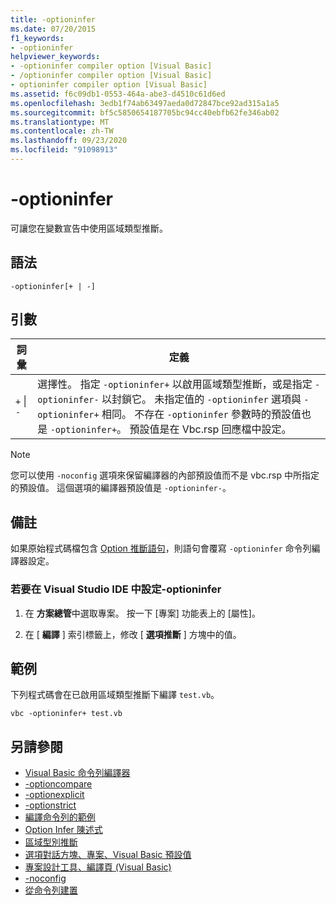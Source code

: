 ```yaml
---
title: -optioninfer
ms.date: 07/20/2015
f1_keywords:
- -optioninfer
helpviewer_keywords:
- -optioninfer compiler option [Visual Basic]
- /optioninfer compiler option [Visual Basic]
- optioninfer compiler option [Visual Basic]
ms.assetid: f6c09db1-0553-464a-abe3-d4510c61d6ed
ms.openlocfilehash: 3edb1f74ab63497aeda0d72847bce92ad315a1a5
ms.sourcegitcommit: bf5c5850654187705bc94cc40ebfb62fe346ab02
ms.translationtype: MT
ms.contentlocale: zh-TW
ms.lasthandoff: 09/23/2020
ms.locfileid: "91098913"
---
```

# <a name="-optioninfer"></a>-optioninfer

可讓您在變數宣告中使用區域類型推斷。  
  
## <a name="syntax"></a>語法  
  
```console  
-optioninfer[+ | -]  
```  
  
## <a name="arguments"></a>引數  
  
|詞彙|定義|  
|---|---|  
|`+` &#124; `-`|選擇性。 指定 `-optioninfer+` 以啟用區域類型推斷，或是指定 `-optioninfer-` 以封鎖它。 未指定值的 `-optioninfer` 選項與 `-optioninfer+` 相同。 不存在 `-optioninfer` 參數時的預設值也是 `-optioninfer+`。 預設值是在 Vbc.rsp 回應檔中設定。|  
  
> [!NOTE]
> 您可以使用 `-noconfig` 選項來保留編譯器的內部預設值而不是 vbc.rsp 中所指定的預設值。 這個選項的編譯器預設值是 `-optioninfer-`。  
  
## <a name="remarks"></a>備註  

 如果原始程式碼檔包含 [Option 推斷語句](../../language-reference/statements/option-infer-statement.md)，則語句會覆寫 `-optioninfer` 命令列編譯器設定。  
  
### <a name="to-set--optioninfer-in-the-visual-studio-ide"></a>若要在 Visual Studio IDE 中設定-optioninfer  
  
1. 在 **方案總管**中選取專案。 按一下 [專案] 功能表上的 [屬性]。  
  
2. 在 [ **編譯** ] 索引標籤上，修改 [ **選項推斷** ] 方塊中的值。  
  
## <a name="example"></a>範例  

 下列程式碼會在已啟用區域類型推斷下編譯 `test.vb`。  
  
```console
vbc -optioninfer+ test.vb  
```  
  
## <a name="see-also"></a>另請參閱

- [Visual Basic 命令列編譯器](index.md)
- [-optioncompare](optioncompare.md)
- [-optionexplicit](optionexplicit.md)
- [-optionstrict](optionstrict.md)
- [編譯命令列的範例](sample-compilation-command-lines.md)
- [Option Infer 陳述式](../../language-reference/statements/option-infer-statement.md)
- [區域型別推斷](../../programming-guide/language-features/variables/local-type-inference.md)
- [選項對話方塊、專案、Visual Basic 預設值](/visualstudio/ide/reference/visual-basic-defaults-projects-options-dialog-box)
- [專案設計工具、編譯頁 (Visual Basic)](/visualstudio/ide/reference/compile-page-project-designer-visual-basic)
- [-noconfig](noconfig.md)
- [從命令列建置](building-from-the-command-line.md)
